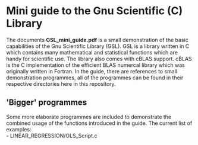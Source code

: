 # Mini guide to the Gnu Scientific (C) Library

The documents **GSL_mini_guide.pdf** is a small demonstration of the basic capabilities of the Gnu Scientific Library (GSL).
GSL is a library written in C which contains many mathematical and statistical functions which are handy for scientific use.
The library also comes with cBLAS support. cBLAS is the C implementation of the efficient BLAS numercal library which was
originally written in Fortran. In the guide, there are references to small demonstration programmes, all of the programmes can
be found in their respective directories here in this repository.

## 'Bigger' programmes
Some more elaborate programmes are included to demonstrate the combined usage of the functions introduced in the guide.
The current list of examples:  
    - LINEAR_REGRESSION/OLS_Script.c
